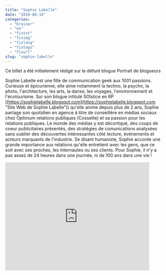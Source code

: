 ```yaml
---
title: "Sophie Labelle"
date: "2010-08-18"
categories: 
  - "brainer"
  - "en"
  - "fixtxt"
  - "fiximg"
  - "fixlang"
  - "fixtags"
  - "fixurl"
slug: "sophie-labelle"
---
```


Ce billet a été initialement rédigé sur le défunt blogue Portrait de blogueurs

Sophie Labelle est une fille de communication geek aux 1001 passions. Curieuse et épicurienne, elle aime notamment la techno, la psycho, la photo, l'architecture, les arts, la danse, les voyages, l'environnement et l'écotourisme. Sur son blogue intitulé SOlstice en RP ([https://sophielabelle.blogspot.com](https://sophielabelle.blogspot.com "Site Web de Sophie Labelle")) qu'elle anime depuis plus de 2 ans, Sophie partage son quotidien en agence à titre de conseillère en médias sociaux chez Optimum relations publiques (Cossette) et sa passion pour les relations publiques. Le monde des médias y est décortiqué, des coups de coeur publicitaires présentés, des stratégies de comunications analysées sans oublier des découvertes intéressantes côté lecture, événements et acteurs marquants de l'industrie. Se disant humaniste, Sophie accorde une grande importance aux relations qu'elle entretient avec les gens, que ce soit avec ses proches, les internautes ou ses clients. Pour Sophie, il n'y a pas assez de 24 heures dans une journée, ni de 100 ans dans une vie !

<iframe width="459" height="344" src="https://www.youtube.com/embed/4y93J4agLyA?feature=oembed" frameborder="0" allowfullscreen></iframe>
